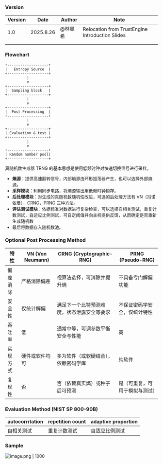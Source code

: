 ### Version

| **Version** | **Date**  | **Author** | **Note**                                        |
| ----------- | --------- | ---------- | ----------------------------------------------- |
| 1.0         | 2025.8.26 | @林晨希    | Relocation from TrustEngine Introduction Slides |
|             |           |            |                                                 |
|             |           |            |                                                 |
### Flowchart

```
+-------------------+
|   Entropy Source  |
+-------------------+
          |
          v
+-------------------+
|  Sampling block   |
+-------------------+
          |
          v
+-------------------+
|  Post Processing  |
+-------------------+
          |
          v
+-------------------+
| Evaluation & test |
+-------------------+
          |
          v
+-------------------+
| Random number pool|
+-------------------+

```

真随机数生成器 TRNG 的基本思想是使用低频时钟对快速切换信号进行采样。
- **熵源**：提供高速翻转信号，内部熵源由环形振荡器产生，也可以选择外部熵源。
- **采样模块**：利用同步电路，将熵源输出用低频时钟锁存。
- **后处理模块**：对生成的真随机数随机性改进，可选的后处理方法有 VN（冯诺依曼），CRNG，PRNG 三种方法。
- **评估测试模块**：依据标准对数据进行复杂检查，可以选择自相关测试，重复计数测试，自适应比例测试，可自定阈值并向主机提供反馈，从而确定是否重新生成随机数
- 最后将数据存入随机数池。

### Optional Post Processing Method

| 特性     | VN (Von Neumann) | CRNG (Cryptographic-RNG)                   | PRNG (Pseudo-RNG)              |
| -------- | ---------------- | ------------------------------------------ | ------------------------------ |
| 偏差消除 | 严格消除偏差     | 视算法选择，可消除并提升熵                 | 不具备专门解偏功能             |
| 安全性   | 仅统计解偏       | 满足下一个比特预测难度，状态泄露安全等要求 | 不保证密码学安全，仅统计特性   |
| 吞吐率   | 低               | 通常中等，可调参数平衡安全与性能           | 高                             |
| 实现方式 | 硬件或软件均可   | 多为软件（或软硬结合），依赖密码学库       | 纯软件                         |
| 复现性   | 否               | 否（依赖真实熵）或种子后可预测             | 是（可重复，可用于模拟与测试） |

### Evaluation Method (NIST SP 800-90B)

| autocorrrlation | repetition count | adaptive proportion |
| --------------- | ---------------- | ------------------- |
| 自相关测试      | 重复计数测试     | 自适应比例测试      |

### Sample

![image.png     | 1000](https://lincx-img.oss-cn-shanghai.aliyuncs.com/img/20250827104423064.png)

